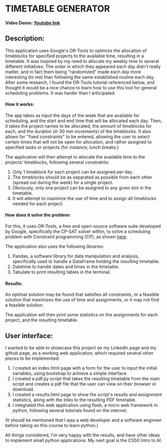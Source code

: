 # TIMETABLE GENERATOR
#### Video Demo:  [Youtube link](https://youtu.be/HLyhFN-lRLQ)
## Description:
This application uses Google's OR-Tools to optimize the allocation of timeblocks for specified projects to the available time, resulting in a timetable. It was inspired by my need to allocate my weekly time to several different initiatives. The order in which they appeared each day didn't really matter, and in fact them being "randomized" made each day more interesting (to me) than following the same established routine each day. After some research, I found the OR-Tools tutorial referenced below, and thought it would be a nice chance to learn how to use this tool for general scheduling problems. It was harder than I anticipated.

#### How it works:
The app takes as input the days of the week that are available for scheduling, and the start and end time that will be allocated each day.
Then, it takes the project names to be allocated, the amount of timeblocks for each, and the duration (in 30 min increments) of the timeblocks.
It also allows for "fixed constraints" to be entered, allowing the user to select certain times that will not be open for allocation, and rather assigned to specified tasks or projects (for instance, lunch breaks.)

The application will then attempt to allocate the available time to the projects' timeblocks, following several constraints:
1. Only 1 timeblock for each project can be assigned per day.
2. The timeblocks should be as separated as possible from each other (spread out during the week) for a single project.
3. Obviously, only one project can be assigned to any given slot in the timetable.
4. It will attempt to maximize the use of time and to assign all timeblocks needed for each project.

#### How does it solve the problem:
For this, it uses OR-Tools, a free and open-source software suite developed by Google, specifically the CP-SAT solver within, to solve a scheduling problem with Constraint programming (CP), as shown [here](https://developers.google.com/optimization/scheduling/employee_scheduling). 

The application also uses the following libraries:
1. Pandas, a software library for data manipulation and analysis, specifically used to handle a DataFrame holding the resulting timetable.
2. Datetime to handle dates and times in the timetable.
3. Tabulate to print resulting tables in the terminal.

#### Results:
An optimal solution may be found that satisfies all constraints, or a feasible solution that maximizes the use of time and assignments, or it may not find a feasible solution.

The application will then print some statistics on the assignments for each project, and the resulting timetable.

## User interface:
I wanted to be able to showcase this project on my LinkedIn page and my github page, as a working web application, which required several other pieces to be implemented:
1. I created an index.html page with a form for the user to input the initial variables, using bootstrap to achieve a simple interface.
2. I created a pdf.py script that takes the resulting timetable from the main script and creates a pdf file that the user can view on their browser or download.
3. I created a results.html page to show the script's results and assignment statistics, along with the links to the resulting PDF timetable.
4. I integrated this web application using flask, a micro web framework in python, following several tutorials found on the internet.

(It should be mentioned that I was a web developer and a software engineer before taking on this course to learn python.)

All things considered, I'm very happy with the results, and have other ideas to implement small python applications. My next goal is the CS50 Intro to AI.